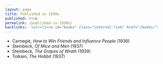 ```yaml
---
layout: page
title: Published in 1930s
published: true
permalink: /published-in-1930s/
backlinks: '<ul><li><a id="books" class="internal-link" href="/books/">Books</a></li></ul>'
---
```


* Carnegie, _How to Win Friends and Influence People_ (1936) 
* Steinbeck, _Of Mice and Men_ (1937) 
* Steinbeck, _The Grapes of Wrath_ (1939) 
* Tolkien, _The Hobbit_ (1937) 
